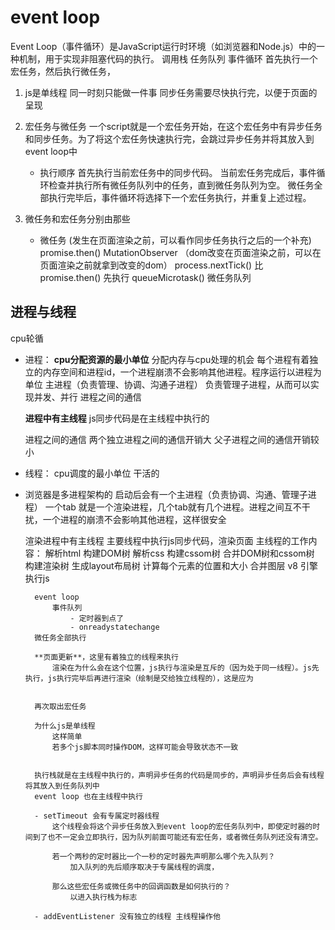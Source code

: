 # event loop
Event Loop（事件循环）是JavaScript运行时环境（如浏览器和Node.js）中的一种机制，用于实现非阻塞代码的执行。
调用栈      任务队列    事件循环
首先执行一个宏任务，然后执行微任务，

1. js是单线程
    同一时刻只能做一件事
    同步任务需要尽快执行完，以便于页面的呈现

2. 宏任务与微任务
    一个script就是一个宏任务开始，在这个宏任务中有异步任务和同步任务。为了将这个宏任务快速执行完，会跳过异步任务并将其放入到event loop中

    - 执行顺序
        首先执行当前宏任务中的同步代码。
        当前宏任务完成后，事件循环检查并执行所有微任务队列中的任务，直到微任务队列为空。
        微任务全部执行完毕后，事件循环将选择下一个宏任务执行，并重复上述过程。

3. 微任务和宏任务分别由那些
    - 微任务 (发生在页面渲染之前，可以看作同步任务执行之后的一个补充)
        promise.then()
        MutationObserver （dom改变在页面渲染之前，可以在页面渲染之前就拿到改变的dom）
        process.nextTick() 比 promise.then() 先执行
        queueMicrotask() 微任务队列


## 进程与线程
cpu轮循
- 进程： **cpu分配资源的最小单位**
    分配内存与cpu处理的机会
    每个进程有着独立的内存空间和进程id，一个进程崩溃不会影响其他进程。程序运行以进程为单位
    主进程（负责管理、协调、沟通子进程）
        负责管理子进程，从而可以实现并发、并行
        进程之间的通信

    **进程中有主线程**
        js同步代码是在主线程中执行的
        



    进程之间的通信
        两个独立进程之间的通信开销大
        父子进程之间的通信开销较小

- 线程： cpu调度的最小单位
    干活的
- 浏览器是多进程架构的
    启动后会有一个主进程（负责协调、沟通、管理子进程）
    一个tab 就是一个渲染进程，几个tab就有几个进程。进程之间互不干扰，一个进程的崩溃不会影响其他进程，这样很安全

    渲染进程中有主线程
        主要线程中执行js同步代码，渲染页面
        主线程的工作内容：
            解析html 构建DOM树
            解析css 构建cssom树
            合并DOM树和cssom树 构建渲染树
            生成layout布局树 计算每个元素的位置和大小
            合并图层
            v8 引擎执行js

        event loop
            事件队列
                - 定时器到点了
                - onreadystatechange
        微任务全部执行

        **页面更新**，这里有着独立的线程来执行 
            渲染在为什么会在这个位置，js执行与渲染是互斥的（因为处于同一线程）。js先执行，js执行完毕后再进行渲染（绘制是交给独立线程的），这是应为


        再次取出宏任务

        为什么js是单线程
            这样简单
            若多个js脚本同时操作DOM，这样可能会导致状态不一致

        
        执行栈就是在主线程中执行的，声明异步任务的代码是同步的，声明异步任务后会有线程将其放入到任务队列中
        event loop 也在主线程中执行

        - setTimeout 会有专属定时器线程
            这个线程会将这个异步任务放入到event loop的宏任务队列中，即使定时器的时间到了也不一定会立即执行，因为队列前面可能还有宏任务，或者微任务队列还没有清空。
            
            若一个两秒的定时器比一个一秒的定时器先声明那么哪个先入队列？
                加入队列的先后顺序取决于专属线程的调度，

            那么这些宏任务或微任务中的回调函数是如何执行的？
                以进入执行栈为标志

        - addEventListener 没有独立的线程 主线程操作他



